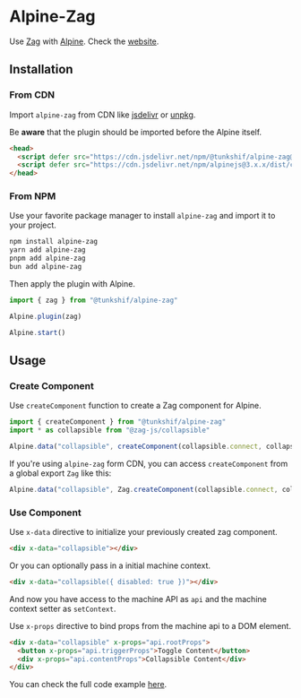 # Alpine-Zag

Use [Zag][zag-homepage] with [Alpine][alpine-homepage]. Check the [website](website).

## Installation

### From CDN

Import `alpine-zag` from CDN like [jsdelivr](https://www.jsdelivr.com/) or [unpkg](https://www.unpkg.com/).

Be **aware** that the plugin should be imported before the Alpine itself.

```html
<head>
  <script defer src="https://cdn.jsdelivr.net/npm/@tunkshif/alpine-zag@0.1.x/dist/cdn.min.js"></script>
  <script defer src="https://cdn.jsdelivr.net/npm/alpinejs@3.x.x/dist/cdn.min.js"></script>
</head>
```

### From NPM

Use your favorite package manager to install `alpine-zag` and import it to your project.

```bash
npm install alpine-zag
yarn add alpine-zag
pnpm add alpine-zag
bun add alpine-zag
```

Then apply the plugin with Alpine.

```js
import { zag } from "@tunkshif/alpine-zag"

Alpine.plugin(zag)

Alpine.start()
```

## Usage

### Create Component
Use `createComponent` function to create a Zag component for Alpine.

```js
import { createComponent } from "@tunkshif/alpine-zag"
import * as collapsible from "@zag-js/collapsible"

Alpine.data("collapsible", createComponent(collapsible.connect, collapsible.machine))
```

If you're using `alpine-zag` form CDN, you can access `createComponent` from a global export `Zag` like this:

```js
Alpine.data("collapsible", Zag.createComponent(collapsible.connect, collapsible.machine))
```

### Use Component

Use `x-data` directive to initialize your previously created zag component.

```html
<div x-data="collapsible"></div>
```

Or you can optionally pass in a initial machine context.

```html
<div x-data="collapsible({ disabled: true })"></div>
```

And now you have access to the machine API as `api` and the machine context setter as `setContext`.

Use `x-props` directive to bind props from the machine api to a DOM element.

```html
<div x-data="collapsible" x-props="api.rootProps">
  <button x-props="api.triggerProps">Toggle Content</button>
  <div x-props="api.contentProps">Collapsible Content</div>
</div>
```

You can check the full code example [here](https://github.com/TunkShif/alpine-zag/blob/main/examples/index.html).


[website]: https://alpine-zag.tunkshif.com/
[zag-homepage]: https://zagjs.com/
[alpine-homepage]: https://alpinejs.dev/
